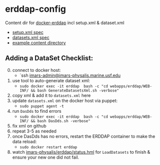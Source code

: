 # erddap-config
Content dir for [docker-erddap](https://hub.docker.com/r/axiom/docker-erddap/) incl setup.xml & dataset.xml

* [setup.xml spec](https://coastwatch.pfeg.noaa.gov/erddap/download/setup.html#setup.xml)
* [datasets.xml spec](https://coastwatch.pfeg.noaa.gov/erddap/download/setupDatasetsXml.html)
* [example content directory](https://github.com/BobSimons/erddapContent)

## Adding a DataSet Checklist:
0. connect to docker host: 
    * `ssh imars-admin@imars-physalis.marine.usf.edu
1. use tool to auto-generate dataset xml: 
    * `sudo docker exec -it erddap  bash -c "cd webapps/erddap/WEB-INF/ && bash GenerateDatasetsXml.sh -verbose"`
2. copy xml & add it to `datasets.xml` here
3. update `datasets.xml` on the docker host via puppet: 
    * `sudo puppet agent -t`
4. run `DasDds` to find errors 
    * `sudo docker exec -it erddap  bash -c "cd webapps/erddap/WEB-INF/ && bash DasDds.sh -verbose"`
5. fix xml on github
6. repeat 3-5 as needed
7. once DasDds has no errors, restart the ERDDAP container to make the data reload: 
    * `sudo docker restart erddap`
8. watch [imars-physalis/erddap/status.hml](http://imars-physalis.marine.usf.edu:8080/erddap/status.html) for `LoadDatasets` to finish & ensure your new one did not fail.
